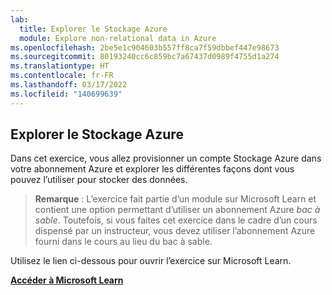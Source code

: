 ```yaml
---
lab:
  title: Explorer le Stockage Azure
  module: Explore non-relational data in Azure
ms.openlocfilehash: 2be5e1c904603b557ff8ca7f59dbbef447e98673
ms.sourcegitcommit: 80193240cc6c859bc7a67437d0989f4755d1a274
ms.translationtype: HT
ms.contentlocale: fr-FR
ms.lasthandoff: 03/17/2022
ms.locfileid: "140699639"
---
```

## <a name="explore-azure-storage"></a>Explorer le Stockage Azure

Dans cet exercice, vous allez provisionner un compte Stockage Azure dans votre abonnement Azure et explorer les différentes façons dont vous pouvez l’utiliser pour stocker des données.

> **Remarque** : L’exercice fait partie d’un module sur Microsoft Learn et contient une option permettant d’utiliser un abonnement Azure *bac à sable*. Toutefois, si vous faites cet exercice dans le cadre d’un cours dispensé par un instructeur, vous devez utiliser l’abonnement Azure fourni dans le cours au lieu du bac à sable.

Utilisez le lien ci-dessous pour ouvrir l’exercice sur Microsoft Learn.

**[Accéder à Microsoft Learn](https://docs.microsoft.com/learn/modules/explore-provision-deploy-non-relational-data-services-azure/6-exercise-azure-storage#provision-an-azure-storage-account)**
